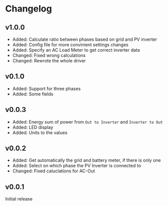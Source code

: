 # Changelog

## v1.0.0
* Added: Calculate ratio between phases based on grid and PV inverter
* Added: Config file for more convinient settings changes
* Added: Specify an AC Load Meter to get correct inverter data
* Changed: Fixed wrong calculations
* Changed: Rewrote the whole driver

## v0.1.0
* Added: Support for three phases
* Added: Some fields

## v0.0.3
* Added: Energy sum of power from `Out to Inverter` and `Inverter to Out`
* Added: LED display
* Added: Units to the values

## v0.0.2
* Added: Get automatically the grid and battery meter, if there is only one
* Added: Select on which phase the PV Inverter is connected to
* Changed: Fixed caluclations for AC-Out

## v0.0.1
Initial release
